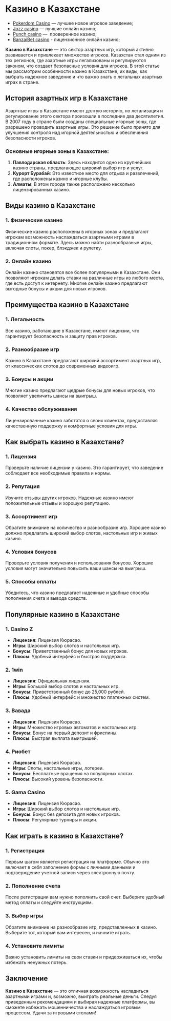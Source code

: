 # Казино в Казахстане

* [Pokerdom Casino](https://brandplay.link/FwVc4f) — лучшее новое игровое заведение;
* [Jozz casino](https://tk435zi5i9.com/alt/jozz/registration?e8250665e216213938eeaefaf3e61c0a) — лучшие онлайн казино;
* [Punch casino](https://betpunch1.com/d638d6d39) —  проверенное казино;
* [BanzaiBet casino](https://bnzstr009.com/e9rVJ) - лицензионное онлайн казино;

**Казино в Казахстане** — это сектор азартных игр, который активно развивается и привлекает множество игроков. Казахстан стал одним из тех регионов, где азартные игры легализованы и регулируются законом, что создает безопасные условия для игроков. В этой статье мы рассмотрим особенности казино в Казахстане, их виды, как выбрать надежное заведение и что важно знать о легальных азартных играх в стране.

## История азартных игр в Казахстане

Азартные игры в Казахстане имеют долгую историю, но легализация и регулирование этого сектора произошли в последние два десятилетия. В 2007 году в стране были созданы специальные игорные зоны, где разрешено проводить азартные игры. Это решение было принято для улучшения контроля над игорной деятельностью и обеспечения безопасности игроков.

### Основные игорные зоны в Казахстане:

1. **Павлодарская область**: Здесь находится одно из крупнейших казино страны, предлагающее широкий выбор игр и услуг.
2. **Курорт Бурабай**: Это известное место для отдыха и развлечений, где расположены казино и игорные клубы.
3. **Алматы**: В этом городе также расположено несколько лицензированных казино.

## Виды казино в Казахстане

### 1. Физические казино

Физические казино расположены в игорных зонах и предлагают игрокам возможность наслаждаться азартными играми в традиционном формате. Здесь можно найти разнообразные игры, включая слоты, покер, блэкджек и рулетку.

### 2. Онлайн казино

Онлайн казино становятся все более популярными в Казахстане. Они позволяют игрокам делать ставки на различные игры из любого места, где есть доступ к интернету. Многие онлайн казино предлагают выгодные бонусы и акции для новых игроков.

## Преимущества казино в Казахстане

### 1. Легальность

Все казино, работающие в Казахстане, имеют лицензии, что гарантирует безопасность и защиту прав игроков.

### 2. Разнообразие игр

Казино в Казахстане предлагают широкий ассортимент азартных игр, от классических слотов до современных видеоигр.

### 3. Бонусы и акции

Многие казино предлагают щедрые бонусы для новых игроков, что позволяет увеличить шансы на выигрыш.

### 4. Качество обслуживания

Лицензированные казино заботятся о своих клиентах, предоставляя качественную поддержку и комфортные условия для игры.

## Как выбрать казино в Казахстане?

### 1. Лицензия

Проверьте наличие лицензии у казино. Это гарантирует, что заведение соблюдает все необходимые правила и нормы.

### 2. Репутация

Изучите отзывы других игроков. Надежные казино имеют положительные отзывы и хорошую репутацию.

### 3. Ассортимент игр

Обратите внимание на количество и разнообразие игр. Хорошее казино должно предлагать широкий выбор слотов, настольных игр и живых казино.

### 4. Условия бонусов

Проверьте условия получения и использования бонусов. Хорошие условия могут значительно повысить ваши шансы на выигрыш.

### 5. Способы оплаты

Убедитесь, что казино предлагает надежные и удобные способы пополнения счета и вывода средств.

## Популярные казино в Казахстане

### 1. **Casino Z**

* **Лицензия**: Лицензия Кюрасао.
* **Игры**: Широкий выбор слотов и настольных игр.
* **Бонусы**: Приветственный бонус для новых игроков.
* **Плюсы**: Удобный интерфейс и быстрая поддержка.

### 2. **1win**

* **Лицензия**: Официальная лицензия.
* **Игры**: Большой выбор слотов и настольных игр.
* **Бонусы**: Приветственный бонус до 25,000 рублей.
* **Плюсы**: Удобный интерфейс и множество платежных систем.

### 3. **Вавада**

* **Лицензия**: Лицензия Кюрасао.
* **Игры**: Множество игровых автоматов и настольных игр.
* **Бонусы**: Бонус на первый депозит и фриспины.
* **Плюсы**: Быстрая выплата выигрышей.

### 4. **Риобет**

* **Лицензия**: Лицензия Кюрасао.
* **Игры**: Слоты, настольные игры, лотереи.
* **Бонусы**: Бесплатные вращения на популярных слотах.
* **Плюсы**: Высокий уровень безопасности.

### 5. **Gama Casino**

* **Лицензия**: Лицензия Кюрасао.
* **Игры**: Широкий выбор слотов и настольных игр.
* **Бонусы**: Бонус без депозита для новых игроков.
* **Плюсы**: Регулярные турниры и акции.

## Как играть в казино в Казахстане?

### 1. Регистрация

Первым шагом является регистрация на платформе. Обычно это включает в себя заполнение формы с личными данными и подтверждение учетной записи через электронную почту.

### 2. Пополнение счета

После регистрации вам нужно пополнить свой счет. Выберите удобный метод оплаты и следуйте инструкциям.

### 3. Выбор игры

Обратите внимание на разнообразие игр, представленных в казино. Выберите тот, который вам интересен, и начните играть.

### 4. Установите лимиты

Важно установить лимиты на свои ставки и придерживаться их, чтобы избежать ненужных потерь.

## Заключение

**Казино в Казахстане** — это отличная возможность насладиться азартными играми и, возможно, выиграть реальные деньги. Следуя приведенным рекомендациям и выбирая надежные платформы, вы сможете избежать мошенничества и наслаждаться игровым процессом. Удачи за игровыми столами!
